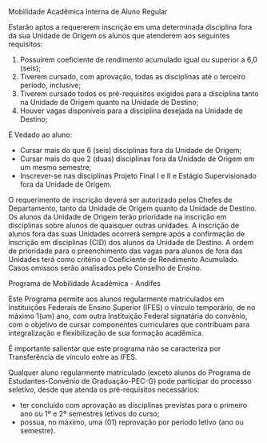 Mobilidade Acadêmica Interna de Aluno Regular

Estarão aptos a requererem inscrição em uma determinada disciplina fora da sua Unidade de Origem os alunos que atenderem aos seguintes requisitos:
1. Possuírem coeficiente de rendimento acumulado igual ou superior a 6,0 (seis);
2. Tiverem cursado, com aprovação, todas as disciplinas até o terceiro período, inclusive;
3. Tiverem cursado todos os pré-requisitos exigidos para a disciplina tanto na Unidade de Origem quanto na Unidade de Destino;
4. Houver vagas disponíveis para a disciplina desejada na Unidade de Destino;

É Vedado ao aluno:

- Cursar mais do que 6 (seis) disciplinas fora da Unidade de Origem;
- Cursar mais do que 2 (duas) disciplinas fora da Unidade de Origem em um mesmo semestre;
- Inscrever-se nas disciplinas Projeto Final I e II e Estágio Supervisionado fora da Unidade de Origem.

O requerimento de inscrição deverá ser autorizado pelos Chefes de Departamento, tanto da Unidade de Origem quanto da Unidade de Destino.
Os alunos da Unidade de Origem terão prioridade na inscrição em disciplinas sobre alunos de quaisquer outras unidades.
A inscrição de alunos fora das suas Unidades ocorrerá sempre após a confirmação de inscrição em disciplinas (CID) dos alunos da Unidade de Destino.
A ordem de prioridade para o preenchimento das vagas para alunos de fora das Unidades terá como critério o Coeficiente de Rendimento Acumulado.
Casos omissos serão analisados pelo Conselho de Ensino.

Programa de Mobilidade Acadêmica - Andifes

Este Programa permite aos alunos regularmente matriculados em Instituições Federais de Ensino Superior (IFES) o vínculo temporário, de no máximo 1(um) ano, com outra Instituição Federal signatária do convênio, com o objetivo de cursar componentes curriculares que contribuam para integralização e flexibilização de sua formação acadêmica.

É importante salientar que este programa não se caracteriza por Transferência de vínculo
entre as IFES.

Qualquer aluno regularmente matriculado (exceto alunos do Programa de Estudantes-Convênio de Graduação-PEC-G) pode participar do processo seletivo, desde que atenda os pré-requisitos necessários:
- ter concluído com aprovação as disciplinas previstas para o primeiro ano ou 1º e 2º semestres
letivos do curso;
- possua, no máximo, uma (01) reprovação por período letivo (ano ou semestre).
